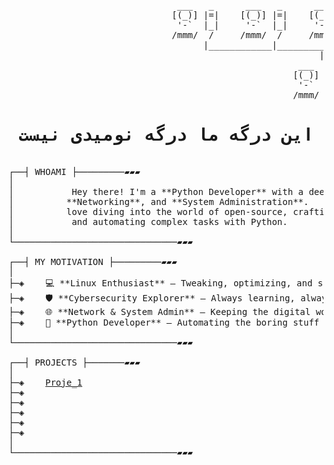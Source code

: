 <pre>

                                ___   _      ___   _      ___   _      ___   _      ___   _
                               [(_)] |=|    [(_)] |=|    [(_)] |=|    [(_)] |=|    [(_)] |=|
                                '-`  |_|     '-`  |_|     '-`  |_|     '-`  |_|     '-`  |_|
                               /mmm/  /     /mmm/  /     /mmm/  /     /mmm/  /     /mmm/  /
                                     |____________|____________|____________|____________|
                                                           |            |            |
                                                       ___  \_      ___  \_      ___  \_
                                                      [(_)] |=|    [(_)] |=|    [(_)] |=|
                                                       '-`  |_|     '-`  |_|     '-`  |_|
                                                      /mmm/        /mmm/        /mmm/
<div align="center"><b><h1>این درگه ما درگه نومیدی نیست</h1></b></div> 
┌──┤ WHOAMI ├─────────▰▰▰                         
│    
│           Hey there! I'm a **Python Developer** with a deep passion for **Linux**, **Cybersecurity**,      
│          **Networking**, and **System Administration**.         
│          love diving into the world of open-source, crafting secure and efficient systems,
│           and automating complex tasks with Python.
│
└───────────────────────────────▰▰▰

┌──┤ MY MOTIVATION ├─────────▰▰▰
│
├─◈    💻 **Linux Enthusiast** – Tweaking, optimizing, and securing systems is my thing.  
├─◈    🛡️ **Cybersecurity Explorer** – Always learning, always securing. 
├─◈    🌐 **Network & System Admin** – Keeping the digital world connected and running smoothly.
├─◈    🐍 **Python Developer** – Automating the boring stuff and building cool things.
│
└───────────────────────────────▰▰▰

┌──┤ PROJECTS ├───────▰▰▰
│
├─◈    <a href="https://github.com/pepuk24/Proje_1">Proje_1</a>
├─◈ 
├─◈ 
├─◈ 
├─◈ 
├─◈ 
│
└───────────────────────────────▰▰▰
</pre>
